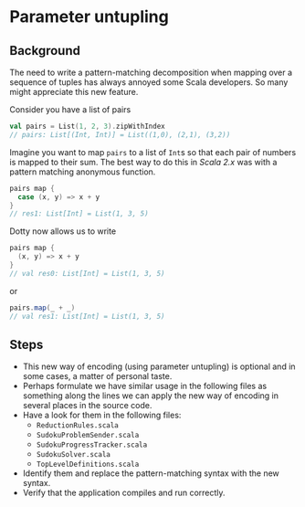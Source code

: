 # Parameter untupling

## Background

The need to write a pattern-matching decomposition when mapping over a sequence 
of tuples has always annoyed some Scala developers. So many might appreciate this 
new feature.

Consider you have a list of pairs

```scala
val pairs = List(1, 2, 3).zipWithIndex
// pairs: List[(Int, Int)] = List((1,0), (2,1), (3,2))
```

Imagine you want to map `pairs` to a list of `Int`s so that each pair of numbers is 
mapped to their sum. The best way to do this in _Scala 2.x_ was with a pattern 
matching anonymous function.

```scala
pairs map {
  case (x, y) => x + y
}
// res1: List[Int] = List(1, 3, 5)
```
Dotty now allows us to write

```scala
pairs map {
  (x, y) => x + y
}
// val res0: List[Int] = List(1, 3, 5)
```
or

```scala
pairs.map(_ + _)
// val res1: List[Int] = List(1, 3, 5)
```

## Steps

- This new way of encoding (using parameter untupling) is optional and in some
  cases, a matter of personal taste.
- Perhaps formulate we have similar usage in the following files as something
  along the lines we can apply the new way of encoding in several places in the
  source code.
- Have a look for them in the following files:
  - `ReductionRules.scala`
  - `SudokuProblemSender.scala`
  - `SudokuProgressTracker.scala`
  - `SudokuSolver.scala`
  - `TopLevelDefinitions.scala`
- Identify them and replace the pattern-matching syntax with the new syntax.
- Verify that the application compiles and run correctly.